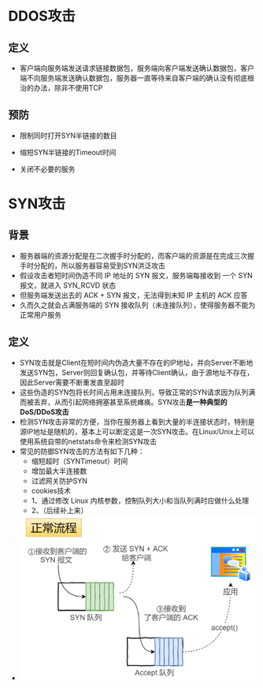 # DDOS攻击

## 定义

- 客户端向服务端发送请求链接数据包，服务端向客户端发送确认数据包，客户端不向服务端发送确认数据包，服务器一直等待来自客户端的确认没有彻底根治的办法，除非不使用TCP



## 预防

- 限制同时打开SYN半链接的数目

- 缩短SYN半链接的Timeout时间

- 关闭不必要的服务





# SYN攻击

## 背景

- 服务器端的资源分配是在二次握手时分配的，而客户端的资源是在完成三次握手时分配的，所以服务器容易受到SYN洪泛攻击
- 假设攻击者短时间伪造不同 IP 地址的 SYN 报⽂，服务端每接收到 ⼀个 SYN 报⽂，就进⼊ SYN_RCVD 状态
- 但服务端发送出去的 ACK + SYN 报⽂，⽆法得到未知 IP 主机的 ACK 应答
- 久⽽久之就会占满服务端的 SYN 接收队列（未连接队列），使得服务器不能为正常⽤户服务



## 定义

- SYN攻击就是Client在短时间内伪造大量不存在的IP地址，并向Server不断地发送SYN包，Server则回复确认包，并等待Client确认，由于源地址不存在，因此Server需要不断重发直至超时
- 这些伪造的SYN包将长时间占用未连接队列，导致正常的SYN请求因为队列满而被丢弃，从而引起网络拥塞甚至系统瘫痪。SYN攻击**是一种典型的DoS/DDoS攻击**
- 检测SYN攻击非常的方便，当你在服务器上看到大量的半连接状态时，特别是源IP地址是随机的，基本上可以断定这是一次SYN攻击。在Linux/Unix上可以使用系统自带的netstats命令来检测SYN攻击
- 常见的防御SYN攻击的方法有如下几种：
  - 缩短超时（SYNTimeout）时间
  - 增加最大半连接数
  - 过滤网关防护SYN
  - cookies技术
  - 1、通过修改 Linux 内核参数，控制队列⼤⼩和当队列满时应做什么处理
  - 2、（后续补上来）
- ![](../image/SYN正常流程.png)
